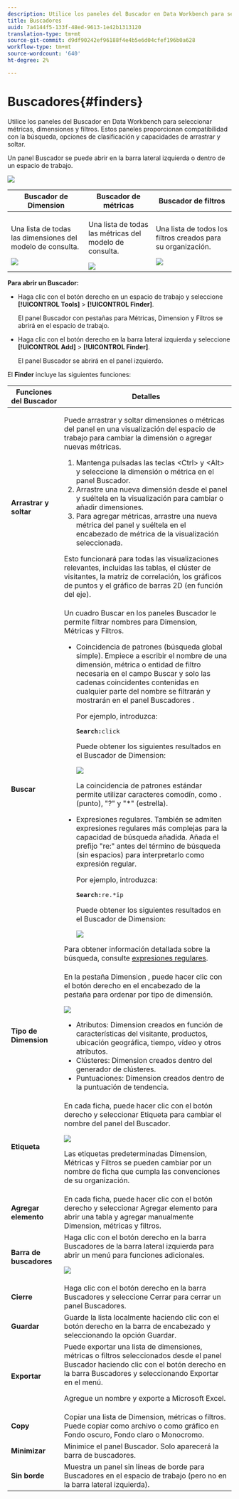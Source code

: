 ```yaml
---
description: Utilice los paneles del Buscador en Data Workbench para seleccionar métricas, dimensiones y filtros. Estos paneles proporcionan compatibilidad con la búsqueda, opciones de clasificación y capacidades de arrastrar y soltar.
title: Buscadores
uuid: 7a4144f5-133f-48ed-9613-1e42b1313120
translation-type: tm+mt
source-git-commit: d9df90242ef96188f4e4b5e6d04cfef196b0a628
workflow-type: tm+mt
source-wordcount: '640'
ht-degree: 2%

---
```



# Buscadores{#finders}

Utilice los paneles del Buscador en Data Workbench para seleccionar métricas, dimensiones y filtros. Estos paneles proporcionan compatibilidad con la búsqueda, opciones de clasificación y capacidades de arrastrar y soltar.

Un panel Buscador se puede abrir en la barra lateral izquierda o dentro de un espacio de trabajo.

![](assets/query_entity_panel_main.png)

<table id="table_3E43DBA0646842898F14F31374F9E39C"> 
 <thead> 
  <tr> 
   <th colname="col1" class="entry"> Buscador de Dimension </th> 
   <th colname="col2" class="entry"> Buscador de métricas </th> 
   <th colname="col3" class="entry"> Buscador de filtros </th> 
  </tr>
 </thead>
 <tbody> 
  <tr> 
   <td colname="col1"> <p>Una lista de todas las dimensiones del modelo de consulta. </p><img placement="break" id="image_D7D317D84C0843BE8D324E5B9F7AF20D" src="assets/query_entity_dim_panel.png" /> </td> 
   <td colname="col2"> <p>Una lista de todas las métricas del modelo de consulta. </p><img placement="break" id="image_04553B2F2C6A48FE897B4EFF002BED59" src="assets/query_entity_metric_panel.png" /> </td> 
   <td colname="col3"> <p>Una lista de todos los filtros creados para su organización. </p><img placement="break" id="image_920E72D795644634A82D1955CB64B355" src="assets/query_entity_filters_panel.png" /> </td> 
  </tr> 
 </tbody> 
</table>

**Para abrir un Buscador:**

* Haga clic con el botón derecho en un espacio de trabajo y seleccione **[!UICONTROL Tools]** > **[!UICONTROL Finder]**.

   El panel Buscador con pestañas para Métricas, Dimension y Filtros se abrirá en el espacio de trabajo.

* Haga clic con el botón derecho en la barra lateral izquierda y seleccione **[!UICONTROL Add]** > **[!UICONTROL Finder]**.

   El panel Buscador se abrirá en el panel izquierdo.

El **Finder** incluye las siguientes funciones:

<table id="table_072047E919204577AE85789BAE0F4EE8"> 
 <thead> 
  <tr> 
   <th colname="col1" class="entry"> Funciones del Buscador </th> 
   <th colname="col2" class="entry"> Detalles </th> 
  </tr>
 </thead>
 <tbody> 
  <tr> 
   <td colname="col1"><b>Arrastrar y soltar</b> </td> 
   <td colname="col2"> <p> Puede arrastrar y soltar dimensiones o métricas del panel en una visualización del espacio de trabajo para cambiar la dimensión o agregar nuevas métricas. </p> 
    <ol id="ol_612DC76EC04C4FCE938B20B388C43CE8"> 
     <li id="li_7F73B781141E4B8CAE9800F580F62E44">Mantenga pulsadas las teclas <span class="uicontrol"> &lt;Ctrl&gt;</span> y <span class="uicontrol"> &lt;Alt&gt;</span> y seleccione la dimensión o métrica en el panel Buscador. </li> 
     <li id="li_631D57976F71415AA61F33EBBFDD128A">Arrastre una nueva dimensión desde el panel y suéltela en la visualización para cambiar o añadir dimensiones. </li> 
     <li id="li_5329FB82225F46EBBE3A996A641058DE">Para agregar métricas, arrastre una nueva métrica del panel y suéltela en el encabezado de métrica de la visualización seleccionada. </li> 
    </ol> <p>Esto funcionará para todas las visualizaciones relevantes, incluidas las tablas, el clúster de visitantes, la matriz de correlación, los gráficos de puntos y el gráfico de barras 2D (en función del eje). </p> </td> 
  </tr> 
  <tr> 
   <td colname="col1"><b>Buscar</b> </td> 
   <td colname="col2">Un cuadro <span class="uicontrol"> Buscar</span> en los paneles Buscador le permite filtrar nombres para Dimension, Métricas y Filtros. 
    <ul id="ul_0F6F377E9906472E99008EBE7483F689"> 
     <li id="li_75857895EDB045C8B2960393854B257D"> <p>Coincidencia de patrones (búsqueda global simple). Empiece a escribir el nombre de una dimensión, métrica o entidad de filtro necesaria en el campo Buscar y solo las cadenas coincidentes contenidas en cualquier parte del nombre se filtrarán y mostrarán en el panel Buscadores . </p> <p>Por ejemplo, introduzca: </p> <code><b>Search:</b>click</code> <p>Puede obtener los siguientes resultados en el Buscador de Dimension: </p> <p><img placement="break" id="image_7CBAAABA92BB47658B7F9F5C0263CF20" src="assets/finders_glob_search.png" /> </p> <p>La coincidencia de patrones estándar permite utilizar caracteres comodín, como . (punto), "?" y "*" (estrella). </p> </li> 
     <li id="li_044F9EC1399B44CD81E1852F85137704"> <p>Expresiones regulares. También se admiten expresiones regulares más complejas para la capacidad de búsqueda añadida. Añada el prefijo "re:" antes del término de búsqueda (sin espacios) para interpretarlo como expresión regular. </p> <p>Por ejemplo, introduzca: </p> <code><b>Search:</b>re.*ip</code> <p>Puede obtener los siguientes resultados en el Buscador de Dimension: </p> <p><img placement="break" id="image_F47DB90B36504997AA1C509855B89A47" src="assets/finders_regex_search.png" /> </p> </li> 
    </ul> <p>Para obtener información detallada sobre la búsqueda, consulte <a href="https://docs.adobe.com/content/help/en/data-workbench/using/dataset/c-reg-exp.html" format="http" scope="external"> expresiones regulares</a>. </p> </td> 
  </tr> 
  <tr> 
   <td colname="col1"><b>Tipo de Dimension</b> </td> 
   <td colname="col2">En la pestaña Dimension , puede hacer clic con el botón derecho en el encabezado de la pestaña para ordenar por tipo de dimensión. <p><img id="image_FB44D0F4D36B4AD7A6165E0432211AB6" placement="break" src="assets/query_entity_search_types.png" /> 
     <ul id="ul_D36B8474730F4859BC7AA015CC1B8EF0"> 
      <li id="li_4AE1D5699D0E45AF880A134F886B8B19">Atributos: Dimension creados en función de características del visitante, productos, ubicación geográfica, tiempo, vídeo y otros atributos. </li> 
      <li id="li_0B2A08F8CBE94356AC506F95DC268C47">Clústeres: Dimension creados dentro del generador de clústeres. </li> 
      <li id="li_4BC3396A680B49A4B6BDAAD066826864">Puntuaciones: Dimension creados dentro de la puntuación de tendencia. </li> 
     </ul> </p> </td> 
  </tr> 
  <tr> 
   <td colname="col1"><b>Etiqueta</b> </td> 
   <td colname="col2">En cada ficha, puede hacer clic con el botón derecho y seleccionar <span class="uicontrol"> Etiqueta</span> para cambiar el nombre del panel del Buscador. <p><img placement="break" id="image_F61C57F6548646069242DFB2490C67B9" src="assets/label_change.png" /> </p> <p>Las etiquetas predeterminadas Dimension, Métricas y Filtros se pueden cambiar por un nombre de ficha que cumpla las convenciones de su organización. </p> </td> 
  </tr> 
  <tr> 
   <td colname="col1"><b>Agregar elemento</b> </td> 
   <td colname="col2">En cada ficha, puede hacer clic con el botón derecho y seleccionar <span class="uicontrol"> Agregar elemento</span> para abrir una tabla y agregar manualmente Dimension, métricas y filtros. </td> 
  </tr> 
  <tr> 
   <td colname="col1"><b>Barra de buscadores</b> </td> 
   <td colname="col2">Haga clic con el botón derecho en la barra <span class="uicontrol"> Buscadores</span> de la barra lateral izquierda para abrir un menú para funciones adicionales. <p><img placement="break" id="image_4DA4930294B84308A1E627C828C35663" src="assets/finders_menu.png" /> </p> </td> 
  </tr> 
  <tr> 
   <td colname="col1"><b>Cierre</b> </td> 
   <td colname="col2">Haga clic con el botón derecho en la barra <span class="uicontrol"> Buscadores</span> y seleccione <span class="uicontrol"> Cerrar</span> para cerrar un panel Buscadores. </td> 
  </tr> 
  <tr> 
   <td colname="col1"><b>Guardar</b> </td> 
   <td colname="col2">Guarde la lista localmente haciendo clic con el botón derecho en la barra de encabezado y seleccionando la opción <span class="uicontrol"> Guardar</span>. </td> 
  </tr> 
  <tr> 
   <td colname="col1"><b>Exportar</b> </td> 
   <td colname="col2">Puede exportar una lista de dimensiones, métricas o filtros seleccionados desde el panel Buscador haciendo clic con el botón derecho en la barra Buscadores y seleccionando <span class="uicontrol"> Exportar</span> en el menú. <p> Agregue un nombre y exporte a Microsoft Excel. </p> </td> 
  </tr> 
  <tr> 
   <td colname="col1"><b>Copy</b> </td> 
   <td colname="col2"> Copiar una lista de Dimension, métricas o filtros. Puede copiar como archivo o como gráfico en Fondo oscuro, Fondo claro o Monocromo. </td> 
  </tr> 
  <tr> 
   <td colname="col1"><b>Minimizar</b> </td> 
   <td colname="col2"> Minimice el panel Buscador. Solo aparecerá la barra de buscadores. </td> 
  </tr> 
  <tr> 
   <td colname="col1"><b>Sin borde</b> </td> 
   <td colname="col2"> Muestra un panel sin líneas de borde para Buscadores en el espacio de trabajo (pero no en la barra lateral izquierda). </td> 
  </tr> 
 </tbody> 
</table>

